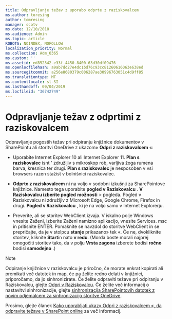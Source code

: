 ```yaml
---
title: Odpravljanje težav z uporabo odprte z raziskovalcem
ms.author: toresing
author: tomresing
manager: scotv
ms.date: 12/10/2018
ms.audience: Admin
ms.topic: article
ROBOTS: NOINDEX, NOFOLLOW
localization_priority: Normal
ms.collection: Adm_O365
ms.custom: ''
ms.assetid: ed852342-e33f-4450-8400-63d30df09476
ms.openlocfilehash: a9ab7dd27e4dc1bd76c93cc81260616063e638ed
ms.sourcegitcommit: a256e8680379c006287ae30996763051c4d9ff85
ms.translationtype: MT
ms.contentlocale: sl-SI
ms.lasthandoff: 09/04/2019
ms.locfileid: "36742749"
---
```

# <a name="fix-problems-with-open-with-explorer"></a>Odpravljanje težav z odprtimi z raziskovalcem

Odpravljanje pogostih težav pri odpiranju knjižnice dokumentov v SharePointu ali storitvi OneDrive z ukazom» **Odpri z raziskovalcem** «: 
  
- Uporabite Internet Explorer 10 ali Internet Explorer 11. **Plan s raziskovalec** isnt ' združljiv s mikroskop rob, varljiva žoga rumena barva, kresnica ter drugi. **Plan s raziskovalec** je nesposoben v vsi browsers razen stažist v bolnišnici raziskovalec. 
    
- **Odprto z raziskovalcem** ni na voljo v sodobni izkušnji za SharePointove knjižnice. Namesto tega uporabite **pogled v Raziskovalcu** . **V Raziskovalcu izberite pogled** **možnosti** \> pogleda. Pogled v Raziskovalcu ni združljiv z Microsoft Edge, Google Chrome, Firefox in drugi. **Pogled v Raziskovalcu** , ki je na voljo samo v Internet Explorerju. 
    
- Preverite, ali se storitev WebClient izvaja. V iskalno polje Windows vnesite Zaženi, izberite Zaženi namizno aplikacijo, vnesite Services. msc in pritisnite ENTER. Pomaknite se navzdol do storitve WebClient in se prepričajte, da je v stolpcu **stanje** prikazano» tek «. Če ne, dvokliknite storitev, kliknite **Start**in nato **v redu**. (Morda boste morali najprej omogočiti storitev tako, da v polju **Vrsta zagona** izberete bodisi **ročno** bodisi **samodejno** .) 
    
> [!NOTE]
> Odpiranje knjižnice v raziskovalcu je priročno, če morate enkrat kopirati ali premikati več datotek in map, če pa želite redno delati v knjižnici, priporočamo, da jo sinhronizirate. Če želite odpraviti težave pri odpiranju v Raziskovalcu, glejte [Odpri v Raziskovalcu](https://go.microsoft.com/fwlink/?linkid=871665). Če želite več informacij o nastavitvi sinhronizacije, glejte [sinhronizacija SharePointovih datotek z novim odjemalcem za sinhronizacijo storitve OneDrive](https://go.microsoft.com/fwlink/?linkid=871666).
  
Prosimo, glejte članek [Kako uporabljati ukaz» Odpri z raziskovalcem «, da odpravite težave v SharePoint online](https://docs.microsoft.com/sharepoint/support/lists-and-libraries/troubleshoot-issues-using-open-with-explorer) za več informacij. 
  

